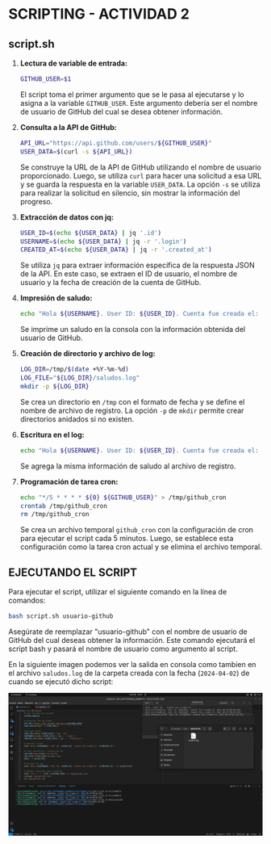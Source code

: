 # SCRIPTING - ACTIVIDAD 2

## script.sh

1. **Lectura de variable de entrada:**
   ```bash
   GITHUB_USER=$1
   ```
   El script toma el primer argumento que se le pasa al ejecutarse y lo asigna a la variable `GITHUB_USER`. Este argumento debería ser el nombre de usuario de GitHub del cual se desea obtener información.

2. **Consulta a la API de GitHub:**
   ```bash
   API_URL="https://api.github.com/users/${GITHUB_USER}"
   USER_DATA=$(curl -s ${API_URL})
   ```
   Se construye la URL de la API de GitHub utilizando el nombre de usuario proporcionado. Luego, se utiliza `curl` para hacer una solicitud a esa URL y se guarda la respuesta en la variable `USER_DATA`. La opción `-s` se utiliza para realizar la solicitud en silencio, sin mostrar la información del progreso.

3. **Extracción de datos con jq:**
   ```bash
   USER_ID=$(echo ${USER_DATA} | jq '.id')
   USERNAME=$(echo ${USER_DATA} | jq -r '.login')
   CREATED_AT=$(echo ${USER_DATA} | jq -r '.created_at')
   ```
   Se utiliza `jq` para extraer información específica de la respuesta JSON de la API. En este caso, se extraen el ID de usuario, el nombre de usuario y la fecha de creación de la cuenta de GitHub.

4. **Impresión de saludo:**
   ```bash
   echo "Hola ${USERNAME}. User ID: ${USER_ID}. Cuenta fue creada el: ${CREATED_AT}."
   ```
   Se imprime un saludo en la consola con la información obtenida del usuario de GitHub.

5. **Creación de directorio y archivo de log:**
   ```bash
   LOG_DIR=/tmp/$(date +%Y-%m-%d)
   LOG_FILE="${LOG_DIR}/saludos.log"
   mkdir -p ${LOG_DIR}
   ```
   Se crea un directorio en `/tmp` con el formato de fecha y se define el nombre de archivo de registro. La opción `-p` de `mkdir` permite crear directorios anidados si no existen.

6. **Escritura en el log:**
   ```bash
   echo "Hola ${USERNAME}. User ID: ${USER_ID}. Cuenta fue creada el: ${CREATED_AT}." >> ${LOG_FILE}
   ```
   Se agrega la misma información de saludo al archivo de registro.

7. **Programación de tarea cron:**
   ```bash
   echo "*/5 * * * * ${0} ${GITHUB_USER}" > /tmp/github_cron
   crontab /tmp/github_cron
   rm /tmp/github_cron
   ```
   Se crea un archivo temporal `github_cron` con la configuración de cron para ejecutar el script cada 5 minutos. Luego, se establece esta configuración como la tarea cron actual y se elimina el archivo temporal.

## EJECUTANDO EL SCRIPT

Para ejecutar el script, utilizar el siguiente comando en la línea de comandos:

```bash
bash script.sh usuario-github
```

Asegúrate de reemplazar "usuario-github" con el nombre de usuario de GitHub del cual deseas obtener la información. Este comando ejecutará el script bash y pasará el nombre de usuario como argumento al script.

En la siguiente imagen podemos ver la salida en consola como tambien en el archivo `saludos.log` de la carpeta creada con la fecha (`2024-04-02`) de cuando se ejecutó dicho script:

![](./src/img/capture.png)